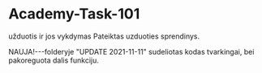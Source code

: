 # Academy-Task-101
užduotis ir jos vykdymas
Pateiktas uzduoties sprendinys.

NAUJA!---folderyje "UPDATE 2021-11-11" sudeliotas kodas tvarkingai, bei pakoreguota dalis funkciju.
